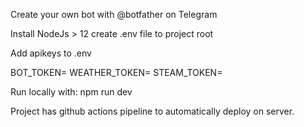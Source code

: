 Create your own bot with @botfather on Telegram

Install NodeJs > 12
create .env file to project root

Add apikeys to .env

BOT_TOKEN=
WEATHER_TOKEN=
STEAM_TOKEN=

Run locally with: npm run dev

Project has github actions pipeline to automatically deploy on server.
